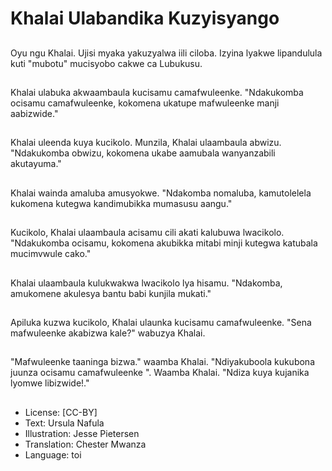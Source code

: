 # Khalai Ulabandika Kuzyisyango

##
Oyu ngu Khalai. Ujisi myaka yakuzyalwa iili ciloba. Izyina lyakwe lipandulula kuti "mubotu" mucisyobo cakwe ca Lubukusu.

##
Khalai ulabuka akwaambaula kucisamu camafwuleenke. "Ndakukomba ocisamu camafwuleenke, kokomena ukatupe mafwuleenke manji aabizwide."

##
Khalai uleenda kuya kucikolo. Munzila, Khalai ulaambaula abwizu. "Ndakukomba obwizu, kokomena ukabe aamubala wanyanzabili akutayuma."

##
Khalai wainda amaluba amusyokwe. "Ndakomba nomaluba, kamutolelela kukomena kutegwa kandimubikka mumasusu aangu."

##
Kucikolo, Khalai ulaambaula acisamu cili akati kalubuwa lwacikolo. "Ndakukomba ocisamu, kokomena akubikka mitabi minji kutegwa katubala mucimvwule cako."

##
Khalai ulaambaula kulukwakwa lwacikolo lya hisamu. "Ndakomba, amukomene akulesya bantu babi kunjila mukati."

##
Apiluka kuzwa kucikolo, Khalai ulaunka kucisamu camafwuleenke. "Sena mafwuleenke akabizwa kale?" wabuzya Khalai.

##
"Mafwuleenke taaninga bizwa." waamba Khalai. "Ndiyakuboola kukubona juunza ocisamu camafwuleenke ". Waamba Khalai. "Ndiza kuya kujanika lyomwe libizwide!."

##
* License: [CC-BY]
* Text: Ursula Nafula
* Illustration: Jesse Pietersen
* Translation: Chester Mwanza
* Language: toi
